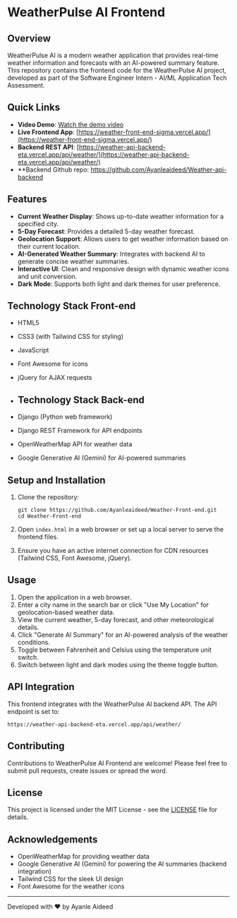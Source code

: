 # WeatherPulse AI Frontend

## Overview
WeatherPulse AI is a modern weather application that provides real-time weather information and forecasts with an AI-powered summary feature. This repository contains the frontend code for the WeatherPulse AI project, developed as part of the Software Engineer Intern - AI/ML Application Tech Assessment.

## Quick Links
- **Video Demo**: [Watch the demo video](https://youtube.com)
- **Live Frontend App**: [https://weather-front-end-sigma.vercel.app/](https://weather-front-end-sigma.vercel.app/)
- **Backend REST API**: [https://weather-api-backend-eta.vercel.app/api/weather/](https://weather-api-backend-eta.vercel.app/api/weather/)
- **Backend Github repo: https://github.com/Ayanleaideed/Weather-api-backend

## Features
- **Current Weather Display**: Shows up-to-date weather information for a specified city.
- **5-Day Forecast**: Provides a detailed 5-day weather forecast.
- **Geolocation Support**: Allows users to get weather information based on their current location.
- **AI-Generated Weather Summary**: Integrates with backend AI to generate concise weather summaries.
- **Interactive UI**: Clean and responsive design with dynamic weather icons and unit conversion.
- **Dark Mode**: Supports both light and dark themes for user preference.

## Technology Stack Front-end
- HTML5
- CSS3 (with Tailwind CSS for styling)
- JavaScript
- Font Awesome for icons
- jQuery for AJAX requests

- ## Technology Stack Back-end
- Django (Python web framework)
- Django REST Framework for API endpoints
- OpenWeatherMap API for weather data
- Google Generative AI (Gemini) for AI-powered summaries


## Setup and Installation
1. Clone the repository:
   ```
   git clone https://github.com/Ayanleaideed/Weather-Front-end.git
   cd Weather-Front-end
   ```

2. Open `index.html` in a web browser or set up a local server to serve the frontend files.

3. Ensure you have an active internet connection for CDN resources (Tailwind CSS, Font Awesome, jQuery).

## Usage
1. Open the application in a web browser.
2. Enter a city name in the search bar or click "Use My Location" for geolocation-based weather data.
3. View the current weather, 5-day forecast, and other meteorological details.
4. Click "Generate AI Summary" for an AI-powered analysis of the weather conditions.
5. Toggle between Fahrenheit and Celsius using the temperature unit switch.
6. Switch between light and dark modes using the theme toggle button.

## API Integration
This frontend integrates with the WeatherPulse AI backend API. The API endpoint is set to:
```
https://weather-api-backend-eta.vercel.app/api/weather/
```

## Contributing
Contributions to WeatherPulse AI Frontend are welcome! Please feel free to submit pull requests, create issues or spread the word.

## License
This project is licensed under the MIT License - see the [LICENSE](LICENSE) file for details.

## Acknowledgements
- OpenWeatherMap for providing weather data
- Google Generative AI (Gemini) for powering the AI summaries (backend integration)
- Tailwind CSS for the sleek UI design
- Font Awesome for the weather icons

---
Developed with ❤️ by Ayanle Aideed
